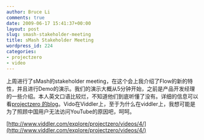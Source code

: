 ```yaml
---
author: Bruce Li
comments: true
date: 2009-06-17 15:41:37+00:00
layout: post
slug: smash-stakeholder-meeting
title: sMash Stakeholder Meeting
wordpress_id: 224
categories:
- projectzero
- video
---
```


上周进行了sMash的stakeholder meeting，在这个会上我介绍了Flow的新的特性，并且进行Demo的演示。我们的演示大概从5分钟开始，之前是产品开发经理的一些介绍。本人英文口语比较烂，不知道他们到底听懂了没有。详细的信息可以看[projectzero 的blog](http://www.projectzero.org/blog/index.php/2009/06/15/june-stakeholder-meeting-replay/)。Vido在Viddler上，至于为什么在viddler上，我想可能是为了照顾中国用户无法访问YouTube的原因吧，呵呵。

[http://www.viddler.com/explore/projectzero/videos/4/](http://www.viddler.com/explore/projectzero/videos/4/)

